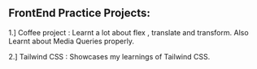 FrontEnd Practice Projects:
--------------------------------------------------------------------------------------------------------------------------------------------------------------------
1.] Coffee project : Learnt a lot about flex , translate and transform. Also Learnt about Media Queries properly.

2.] Tailwind CSS : Showcases my learnings of Tailwind CSS.
